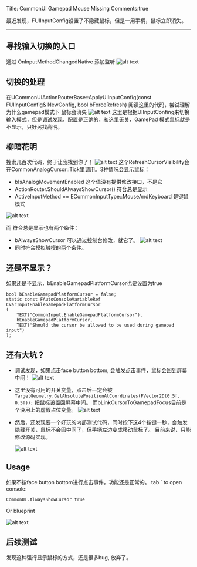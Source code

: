 Title: CommonUI Gamepad Mouse Missing
Comments:true

最近发现，FUIInputConfig设置了不隐藏鼠标，但是一用手柄，鼠标立即消失。

---

## 寻找输入切换的入口
通过 OnInputMethodChangedNative 添加监听
![alt text](../../assets/images/06HandleInputChange_image.png)

## 切换的处理
在UCommonUIActionRouterBase::ApplyUIInputConfig(const FUIInputConfig& NewConfig, bool bForceRefresh)
阅读这里的代码，尝试理解为什么gamepad模式下 鼠标会消失
![alt text](../../assets/images/06HandleInputChange_image-1.png)
这里是根据UIInputConfing来切换输入模式，但是调试发现，配置是正确的，和这里无关，GamePad 模式鼠标就是不显示，只好另找高明。

## 柳暗花明
搜索几百次代码，终于让我找到你了！
![alt text](../../assets/images/06HandleInputChange_image-3.png)
这个RefreshCursorVisibility会在CommonAnalogCursor::Tick里调用。3种情况会显示鼠标：

- bIsAnalogMovementEnabled 这个值没有提供修改接口，不是它
- ActionRouter.ShouldAlwaysShowCursor() 符合总是显示
- ActiveInputMethod == ECommonInputType::MouseAndKeyboard 是键鼠模式



![alt text](../../assets/images/06HandleInputChange_image-2.png)

而 符合总是显示也有两个条件：

- bAlwaysShowCursor 可以通过控制台修改，就它了。
  ![alt text](../../assets/images/06HandleInputChange_image-4.png)  
- 同时符合模拟触摸的两个条件。  

## 还是不显示？
如果还是不显示，bEnableGamepadPlatformCursor也要设置为true
```
bool bEnableGamepadPlatformCursor = false;
static const FAutoConsoleVariableRef CVarInputEnableGamepadPlatformCursor
(
	TEXT("CommonInput.EnableGamepadPlatformCursor"),
	bEnableGamepadPlatformCursor,
	TEXT("Should the cursor be allowed to be used during gamepad input")
);

```

## 还有大坑？

-  调试发现，如果点击face button bottom, 会触发点击事件，鼠标会回到屏幕中间！
   ![alt text](../../assets/images/06HandleInputChange_image-7.png) 

- 这里没有可用的开关变量，点击后一定会被`TargetGeometry.GetAbsolutePositionAtCoordinates(FVector2D(0.5f, 0.5f));` 把鼠标设置回屏幕中间。
而bLinkCursorToGamepadFocus目前是个没用上的虚假占位变量。
   ![alt text](../../assets/images/06HandleInputChange_image-8.png)
- 然后，还发现要一个好玩的内部测试代码，同时按下这4个按键一秒，会触发隐藏开关，鼠标不会回中间了，但手柄左边变成移动鼠标了。
目前来说，只能修改源码实现。

  ![alt text](../../assets/images/06HandleInputChange_image-6.png)

## Usage
如果不按face button bottom进行点击事件，功能还是正常的。
tab ` to open console:
``` sh
CommonUI.AlwaysShowCursor true
```

Or blueprint



![alt text](../../assets/images/06HandleInputChange_image-5.png)


## 后续测试
发现这种强行显示鼠标的方式，还是很多bug, 放弃了。
